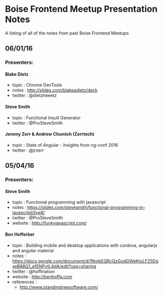 # Boise Frontend Meetup Presentation Notes

A listing of all of the notes from past Boise Frontend Meetups

## 06/01/16

### Presenters:

#### Blake Dietz
- topic   : Chrome DevTools
- notes   : http://slides.com/blakeadietz/deck
- twitter : @dietztweetz

#### Steve Smith
- topic   : Functional Insult Generator
- twitter : @ProSteveSmith

#### Jeremy Zerr & Andrew Chumich (Zerrtech)
- topic   : State of Angular - Insights from ng-conf 2016
- twitter : @jrzerr

## 05/04/16

### Presenters:

#### Steve Smith
- topic   : Functional programming with javascript
- notes   : https://slides.com/stevesmith/functional-programming-in-javascript/live#/
- twitter : @ProSteveSmith
- website : http://funkyjavascript.com/

#### Ben Hofferber
- topic   : Building mobile and desktop applications with cordova, angularjs and angular material
- notes   : https://docs.google.com/document/d/1NmbEQRcQzGudGWeKtuLF25DgxeB88Q1_efENPvtL4dA/edit?usp=sharing
- twitter : @hoffination
- website : http://benhoffa.com 
- references : 
  - http://www.standingtreesoftware.com/ 



